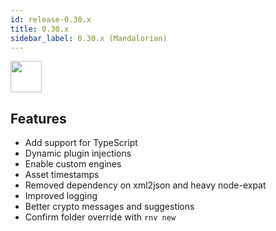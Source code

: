 ```yaml
---
id: release-0.30.x
title: 0.30.x
sidebar_label: 0.30.x (Mandalorian)
---
```


<img src="https://renative.org/img/ic_notes.png" width=50 height=50 />

## Features

- Add support for TypeScript
- Dynamic plugin injections
- Enable custom engines
- Asset timestamps
- Removed dependency on xml2json and heavy node-expat
- Improved logging
- Better crypto messages and suggestions
- Confirm folder override with `rnv new`
